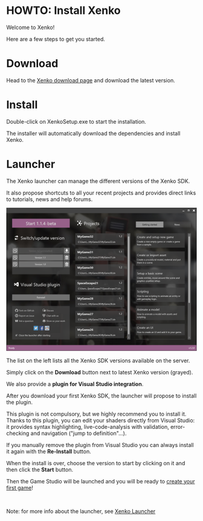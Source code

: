 # HOWTO: Install Xenko

Welcome to Xenko!

Here are a few steps to get you started.

# Download

Head to the [Xenko download page](http://paradox3d.net/download)  and download the latest version.

# Install

Double-click on XenkoSetup.exe to start the installation.

The installer will automatically download the dependencies and install Xenko.

# Launcher

The Xenko launcher can manage the different versions of the Xenko SDK.

It also propose shortcuts to all your recent projects and provides direct links to tutorials, news and help forums.

![media/howto-install-xenko-1.png](media/howto-install-xenko-1.png) 

The list on the left lists all the Xenko SDK versions available on the server. 

Simply click on the **Download** button next to latest Xenko version (grayed).

We also provide a **plugin for Visual Studio integration**. 

After you download your first Xenko SDK, the launcher will propose to install the plugin. 

This plugin is not compulsory, but we highly recommend you to install it. Thanks to this plugin, you can edit your shaders directly from Visual Studio: it provides syntax highlighting, live-code-analysis with validation, error-checking and navigation ("jump to definition"...). 

If you manually remove the plugin from Visual Studio you can always install it again with the **Re-Install** button. 

When the install is over, choose the version to start by clicking on it and then click the **Start** button.

Then the Game Studio will be launched and you will be ready to [create your first game](howto-create-and-setup-new-game.md)!

 

Note: for more info about the launcher, see [Xenko Launcher](../xenko-launcher/index.md)

